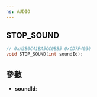 ```yaml
---
ns: AUDIO
---
```

## STOP_SOUND

```c
// 0xA3B0C41BA5CC0BB5 0xCD7F4030
void STOP_SOUND(int soundId);
```


## 參數
* **soundId**: 

